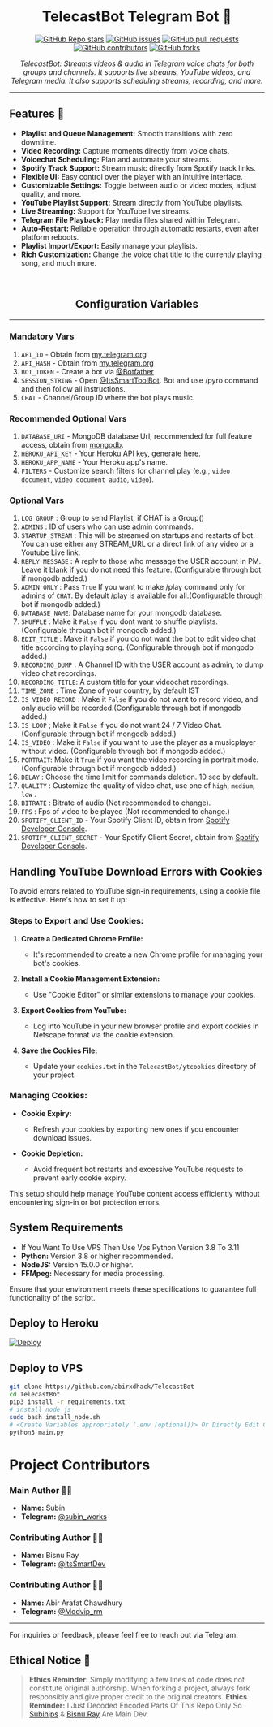 <h1 align="center">TelecastBot Telegram Bot 🎸</h1>

<p align="center">
  <a href="https://github.com/abirxdhack/TelecastBot/stargazers"><img src="https://img.shields.io/github/stars/abirxdhack/TelecastBot?color=blue&style=flat" alt="GitHub Repo stars"></a>
  <a href="https://github.com/abirxdhack/TelecastBot/issues"><img src="https://img.shields.io/github/issues/abirxdhack/TelecastBot" alt="GitHub issues"></a>
  <a href="https://github.com/abirxdhack/TelecastBot/pulls"><img src="https://img.shields.io/github/issues-pr/abirxdhack/TelecastBot" alt="GitHub pull requests"></a>
  <a href="https://github.com/abirxdhack/TelecastBot/graphs/contributors"><img src="https://img.shields.io/github/contributors/abirxdhack/TelecastBot?style=flat" alt="GitHub contributors"></a>
  <a href="https://github.com/abirxdhack/TelecastBot/network/members"><img src="https://img.shields.io/github/forks/abirxdhack/TelecastBot?style=flat" alt="GitHub forks"></a>
</p>

<p align="center">
  <em>TelecastBot: Streams videos & audio in Telegram voice chats for both groups and channels. It supports live streams, YouTube videos, and Telegram media. It also supports scheduling streams, recording, and more.</em>
</p>

---

## Features 🌟

- **Playlist and Queue Management:** Smooth transitions with zero downtime.
- **Video Recording:** Capture moments directly from voice chats.
- **Voicechat Scheduling:** Plan and automate your streams.
- **Spotify Track Support:** Stream music directly from Spotify track links.
- **Flexible UI:** Easy control over the player with an intuitive interface.
- **Customizable Settings:** Toggle between audio or video modes, adjust quality, and more.
- **YouTube Playlist Support:** Stream directly from YouTube playlists.
- **Live Streaming:** Support for YouTube live streams.
- **Telegram File Playback:** Play media files shared within Telegram.
- **Auto-Restart:** Reliable operation through automatic restarts, even after platform reboots.
- **Playlist Import/Export:** Easily manage your playlists.
- **Rich Customization:** Change the voice chat title to the currently playing song, and much more.
<br>
<h2 align="center">Configuration Variables</h2>
<hr>

### Mandatory Vars

1. `API_ID` - Obtain from [my.telegram.org](https://my.telegram.org/)
2. `API_HASH` - Obtain from [my.telegram.org](https://my.telegram.org)
3. `BOT_TOKEN` - Create a bot via [@Botfather](https://telegram.dog/BotFather)
4. `SESSION_STRING` -  Open [@ItsSmartToolBot](https://t.me/ItsSmartToolBot). Bot and use /pyro command and then follow all instructions.
5. `CHAT` - Channel/Group ID where the bot plays music.

### Recommended Optional Vars

1. `DATABASE_URI` - MongoDB database Url, recommended for full feature access, obtain from [mongodb](https://cloud.mongodb.com).
2. `HEROKU_API_KEY` - Your Heroku API key, generate [here](https://dashboard.heroku.com/account/applications/authorizations/new).
3. `HEROKU_APP_NAME` - Your Heroku app's name.
4. `FILTERS` - Customize search filters for channel play (e.g., `video document`, `video document audio`, `video`).

### Optional Vars

1. `LOG_GROUP` : Group to send Playlist, if CHAT is a Group()
2. `ADMINS` : ID of users who can use admin commands.
3. `STARTUP_STREAM` : This will be streamed on startups and restarts of bot. You can use either any STREAM_URL or a direct link of any video or a Youtube Live link.
4. `REPLY_MESSAGE` : A reply to those who message the USER account in PM. Leave it blank if you do not need this feature. (Configurable through bot if mongodb added.)
5. `ADMIN_ONLY` : Pass `True` If you want to make /play command only for admins of `CHAT`. By default /play is available for all.(Configurable through bot if mongodb added.)
6. `DATABASE_NAME`: Database name for your mongodb database.
7. `SHUFFLE` : Make it `False` if you dont want to shuffle playlists. (Configurable through bot if mongodb added.)
8. `EDIT_TITLE` : Make it `False` if you do not want the bot to edit video chat title according to playing song. (Configurable through bot if mongodb added.)
9. `RECORDING_DUMP` : A Channel ID with the USER account as admin, to dump video chat recordings.
10. `RECORDING_TITLE`: A custom title for your videochat recordings.
11. `TIME_ZONE` : Time Zone of your country, by default IST
12. `IS_VIDEO_RECORD` : Make it `False` if you do not want to record video, and only audio will be recorded.(Configurable through bot if mongodb added.)
13. `IS_LOOP` ; Make it `False` if you do not want 24 / 7 Video Chat. (Configurable through bot if mongodb added.)
14. `IS_VIDEO` : Make it `False` if you want to use the player as a musicplayer without video. (Configurable through bot if mongodb added.)
15. `PORTRAIT`: Make it `True` if you want the video recording in portrait mode. (Configurable through bot if mongodb added.)
16. `DELAY` : Choose the time limit for commands deletion. 10 sec by default.
18. `QUALITY` : Customize the quality of video chat, use one of `high`, `medium`, `low` . 
19. `BITRATE` : Bitrate of audio (Not recommended to change).
20. `FPS` : Fps of video to be played (Not recommended to change.)
21. `SPOTIFY_CLIENT_ID` - Your Spotify Client ID, obtain from [Spotify Developer Console](https://developer.spotify.com/dashboard/).
22. `SPOTIFY_CLIENT_SECRET` - Your Spotify Client Secret, obtain from [Spotify Developer Console](https://developer.spotify.com/dashboard/).

## Handling YouTube Download Errors with Cookies

To avoid errors related to YouTube sign-in requirements, using a cookie file is effective. Here's how to set it up:

### Steps to Export and Use Cookies:

1. **Create a Dedicated Chrome Profile:**
   - It's recommended to create a new Chrome profile for managing your bot's cookies.

2. **Install a Cookie Management Extension:**
   - Use "Cookie Editor" or similar extensions to manage your cookies.

3. **Export Cookies from YouTube:**
   - Log into YouTube in your new browser profile and export cookies in Netscape format via the cookie extension.

4. **Save the Cookies File:**
   - Update your `cookies.txt` in the `TelecastBot/ytcookies` directory of your project.

### Managing Cookies:

- **Cookie Expiry:**
  - Refresh your cookies by exporting new ones if you encounter download issues.

- **Cookie Depletion:**
  - Avoid frequent bot restarts and excessive YouTube requests to prevent early cookie expiry.

This setup should help manage YouTube content access efficiently without encountering sign-in or bot protection errors.

## System Requirements
- If You Want To Use VPS Then Use Vps Python Version 3.8 To 3.11
- **Python:** Version 3.8 or higher recommended.
- **NodeJS:** Version 15.0.0 or higher.
- **FFMpeg:** Necessary for media processing.

Ensure that your environment meets these specifications to guarantee full functionality of the script.

## Deploy to Heroku

[![Deploy](https://www.herokucdn.com/deploy/button.svg)](https://www.heroku.com/deploy/?template=https://github.com/abirxdhack/TelecastBot)

## Deploy to VPS

```sh
git clone https://github.com/abirxdhack/TelecastBot
cd TelecastBot
pip3 install -r requirements.txt
# install node js
sudo bash install_node.sh
# <Create Variables appropriately (.env [optional])> Or Directly Edit Config.py
python3 main.py
```

# Project Contributors

### Main Author 🧑‍💻
- **Name:** Subin
- **Telegram:** [@subin_works](https://t.me/subin_works)

### Contributing Author 🧑‍💻
- **Name:** Bisnu Ray
- **Telegram:** [@itsSmartDev](https://t.me/itsSmartDev)

### Contributing Author 🧑‍💻
- **Name:** Abir Arafat Chawdhury
- **Telegram:** [@Modvip_rm](https://t.me/abir_x_official)
---

For inquiries or feedback, please feel free to reach out via Telegram.

## Ethical Notice 🔔
> **Ethics Reminder:** Simply modifying a few lines of code does not constitute original authorship. When forking a project, always fork responsibly and give proper credit to the original creators.
> **Ethics Reminder:** I Just Decoded Encoded Parts Of This Repo Only So [Subinips](https://t.me/subin_works) & [Bisnu Ray](https://t.me/itsSmartDev) Are Main Dev.
